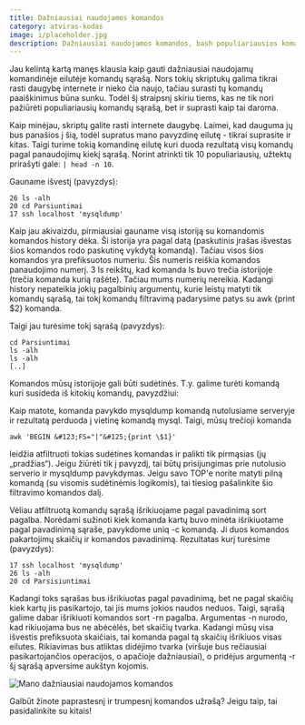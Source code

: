 ```yaml
---
title: Dažniausiai naudojamos komandos
category: atviras-kodas
image: i/placeholder.jpg
description: Dažniausiai naudojamos komandos, bash populiariausios komandos, top bash komandos, top naudojamos komandos.
---
```


Jau kelintą kartą manęs klausia kaip gauti dažniausiai naudojamų komandinėje eilutėje komandų sąrašą. Nors tokių skriptukų galima tikrai rasti daugybę internete ir nieko čia naujo, tačiau surasti tų komandų paaiškinimus būna sunku. Todėl šį straipsnį skiriu tiems, kas ne tik nori pažiūrėti populiariausių komandų sąrašą, bet ir suprasti kaip tai daroma.

Kaip minėjau, skriptų galite rasti internete daugybę. Laimei, kad dauguma jų bus panašios į šią, todėl supratus mano pavyzdinę eilutę - tikrai suprasite ir kitas. Taigi turime tokią komandinę eilutę kuri duoda rezultatą visų komandų pagal panaudojimų kiekį sąrašą. Norint atrinkti tik 10 populiariausių, užtektų prirašyti gale: `| head -n 10`.

Gauname išvestį (pavyzdys):

    26 ls -alh
    20 cd Parsiuntimai
    17 ssh localhost 'mysqldump'

Kaip jau akivaizdu, pirmiausiai gauname visą istoriją su komandomis komandos history dėka. Ši istorija yra pagal datą (paskutinis įrašas išvestas šios komandos rodo paskutinę vykdytą komandą). Tačiau visos šios komandos yra prefiksuotos numeriu. Šis numeris reiškia komandos panaudojimo numerį. 3 ls reikštų, kad komanda ls buvo trečia istorijoje (trečia komanda kurią rašėte). Tačiau mums numerių nereikia. Kadangi history nepateikia jokių pagalbinių argumentų, kurie leistų matyti tik komandų sąrašą, tai tokį komandų filtravimą padarysime patys su awk &#123;print \$2&#125; komanda.

Taigi jau turėsime tokį sąrašą (pavyzdys):

    cd Parsiuntimai
    ls -alh
    ls -alh
    [..]

Komandos mūsų istorijoje gali būti sudėtinės. T.y. galime turėti komandą kuri susideda iš kitokių komandų, pavyzdžiui:

Kaip matote, komanda pavykdo mysqldump komandą nutolusiame serveryje ir rezultatą perduoda į vietinę komandą mysql. Taigi, mūsų trečioji komanda

    awk 'BEGIN &#123;FS="|"&#125;{print \$1}'

leidžia atfiltruoti tokias sudėtines komandas ir palikti tik pirmąsias (jų „pradžias“). Jeigu žiūrėti tik į pavyzdį, tai būtų prisijungimas prie nutolusio serverio ir mysqldump pavykdymas. Jeigu savo TOP'e norite matyti pilną komandą (su visomis sudėtinėmis logikomis), tai tiesiog pašalinkite šio filtravimo komandos dalį.

Vėliau atfiltruotą komandų sąrašą išrikiuojame pagal pavadinimą sort pagalba. Norėdami sužinoti kiek komanda kartų buvo minėta išrikiuotame pagal pavadinimą sąraše, pavykdome uniq -c komandą. Ji duos komandos pakartojimų skaičių ir komandos pavadinimą. Rezultatas kurį turėsime (pavyzdys):

    17 ssh localhost 'mysqldump'
    26 ls -alh
    20 cd Parsisiuntimai

Kadangi toks sąrašas bus išrikiuotas pagal pavadinimą, bet ne pagal skaičių kiek kartų jis pasikartojo, tai jis mums jokios naudos neduos. Taigi, sąrašą galime dabar išrikiuoti komandos sort -rn pagalba. Argumentas -n nurodo, kad rikiuojama bus ne abėcėlės, bet skaičių tvarka. Kadangi mūsų visa išvestis prefiksuota skaičiais, tai komanda pagal tą skaičių išrikiuos visas eilutes. Rikiavimas bus atliktas didėjimo tvarka (viršuje bus rečiausiai pasikartojančios operacijos, o apačioje dažniausiai), o pridėjus argumentą -r šį sąrašą apversime aukštyn kojomis.

![Mano dažniausiai naudojamos komandos](/i/dazniausiai_naudojamos_komandos.png)

Galbūt žinote paprastesnį ir trumpesnį komandos užrašą? Jeigu taip, tai pasidalinkite su kitais!
